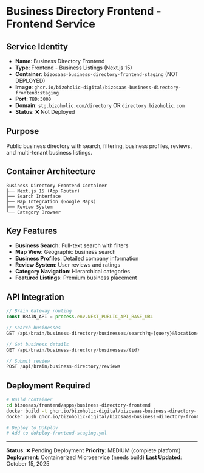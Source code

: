 # Business Directory Frontend - Frontend Service

## Service Identity
- **Name**: Business Directory Frontend
- **Type**: Frontend - Business Listings (Next.js 15)
- **Container**: `bizosaas-business-directory-frontend-staging` (NOT DEPLOYED)
- **Image**: `ghcr.io/bizoholic-digital/bizosaas-business-directory-frontend:staging`
- **Port**: `TBD:3000`
- **Domain**: `stg.bizoholic.com/directory` OR `directory.bizoholic.com`
- **Status**: ❌ Not Deployed

## Purpose
Public business directory with search, filtering, business profiles, reviews, and multi-tenant business listings.

## Container Architecture
```
Business Directory Frontend Container
├── Next.js 15 (App Router)
├── Search Interface
├── Map Integration (Google Maps)
├── Review System
└── Category Browser
```

## Key Features
- **Business Search**: Full-text search with filters
- **Map View**: Geographic business search
- **Business Profiles**: Detailed company information
- **Review System**: User reviews and ratings
- **Category Navigation**: Hierarchical categories
- **Featured Listings**: Premium business placement

## API Integration
```typescript
// Brain Gateway routing
const BRAIN_API = process.env.NEXT_PUBLIC_API_BASE_URL

// Search businesses
GET /api/brain/business-directory/businesses/search?q={query}&location={location}

// Get business details
GET /api/brain/business-directory/businesses/{id}

// Submit review
POST /api/brain/business-directory/reviews
```

## Deployment Required
```bash
# Build container
cd bizosaas/frontend/apps/business-directory-frontend
docker build -t ghcr.io/bizoholic-digital/bizosaas-business-directory-frontend:staging .
docker push ghcr.io/bizoholic-digital/bizosaas-business-directory-frontend:staging

# Deploy to Dokploy
# Add to dokploy-frontend-staging.yml
```

---
**Status**: ❌ Pending Deployment
**Priority**: MEDIUM (complete platform)
**Deployment**: Containerized Microservice (needs build)
**Last Updated**: October 15, 2025
